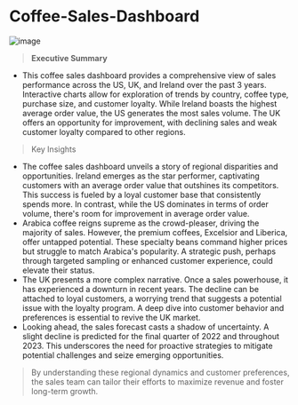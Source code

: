 # Coffee-Sales-Dashboard

![image](https://github.com/user-attachments/assets/ecbf26d6-f83d-404a-9092-09e135eb8f32)

> **Executive Summary**
* This coffee sales dashboard provides a comprehensive view of sales performance across the US, UK, and Ireland over the past 3 years. Interactive charts allow for exploration of trends by country, coffee type, purchase size, and customer loyalty. While Ireland boasts the highest average order value, the US generates the most sales volume. The UK offers an opportunity for improvement, with declining sales and weak customer loyalty compared to other regions.

> Key Insights

* The coffee sales dashboard unveils a story of regional disparities and opportunities. Ireland emerges as the star performer, captivating customers with an average order value that outshines its competitors. This success is fueled by a loyal customer base that consistently spends more. In contrast, while the US dominates in terms of order volume, there's room for improvement in average order value.
* Arabica coffee reigns supreme as the crowd-pleaser, driving the majority of sales. However, the premium coffees, Excelsior and Liberica, offer untapped potential. These specialty beans command higher prices but struggle to match Arabica's popularity. A strategic push, perhaps through targeted sampling or enhanced customer experience, could elevate their status.
* The UK presents a more complex narrative. Once a sales powerhouse, it has experienced a downturn in recent years. The decline can be attached to loyal customers, a worrying trend that suggests a potential issue with the loyalty program. A deep dive into customer behavior and preferences is essential to revive the UK market.
* Looking ahead, the sales forecast casts a shadow of uncertainty. A slight decline is predicted for the final quarter of 2022 and throughout 2023. This underscores the need for proactive strategies to mitigate potential challenges and seize emerging opportunities.

> By understanding these regional dynamics and customer preferences, the sales team can tailor their efforts to maximize revenue and foster long-term growth.
